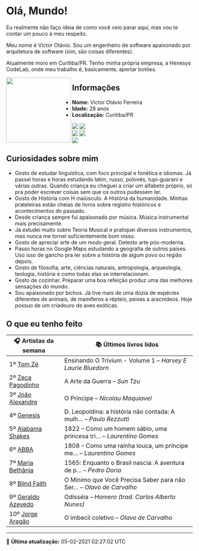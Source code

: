 # Olá, Mundo!

Eu realmente não faço ideia de como você veio parar aqui, mas vou te contar um pouco a meu respeito.

Meu nome é Victor Otávio. Sou um engenheiro de software apaixonado por arquitetura de software (sim, são coisas diferentes).

Atualmente moro em Curitiba/PR. Tenho minha própria empresa, a Henesys CodeLab, onde meu trabalho é, basicamente, apertar botões.

<img align="left" src="https://github.com/vctrtvfrrr/vctrtvfrrr/raw/master/octocat.png" alt="" width="175" />

## Informações

- **Nome:** Victor Otávio Ferreira
- **Idade:** 28 anos
- **Localização:** Curitiba/PR

[![](https://img.shields.io/badge/LinkedIn-victorotavio-blue)](https://www.linkedin.com/in/victorotavio/) [![](https://img.shields.io/badge/Twitter-@vctrtvfrrr-blue)](https://twitter.com/vctrtvfrrr)  
[![](https://img.shields.io/badge/GitHub-vctrtvfrrr-24292e)](https://github.com/vctrtvfrrr) [![](https://img.shields.io/badge/GitLab-vctrtvfrrr-ec5d16)](https://gitlab.com/vctrtvfrrr)  
[![](https://img.shields.io/badge/Email-victor@otavioferreira.com.br-red)](mailto:victor@otavioferreira.com.br)  

## Curiosidades sobre mim

-   Gosto de estudar linguística, com foco principal e fonética e idiomas. Já passei horas e horas estudando latim, russo, polonês, tupi-guarani e várias outras. Quando criança eu cheguei a criar um alfabeto próprio, só pra poder escrever coisas sem que os outros pudessem ler.
-   Gosto de História com H maiúsculo. A História da humanidade. Minhas prateleiras estão cheias de livros sobre registro históricos e acontecimentos do passado.
-   Desde criança sempre fui apaixonado por música. Música instrumental mais precisamente.
-   Já estudei muito sobre Teoria Musical e pratiquei diversos instrumentos, mas nunca me tornei suficientemente bom nisso.
-   Gosto de apreciar arte de um modo geral. Detesto arte pós-moderna.
-   Passo horas no Google Maps estudando a geografia de outros países. Uso isso de gancho pra ler sobre a história de algum povo ou região depois.
-   Gosto de filosofia, arte, ciências naturais, antropologia, arqueologia, teologia, história e como todas elas se interrelacionam.
-   Gosto de cozinhar. Preparar uma boa refeição produz uma das melhores sensações do mundo.
-   Sou apaixonado por bichos. Já tive mais de uma dúzia de espécies diferentes de animais, de mamiferos a répteis, peixes a aracnídeos. Hoje possuo de um criadouro de aves exóticas.


## O que eu tenho feito

|                       🎧 Artistas da semana                        |                      📚 Últimos livros lidos                      |
|--------------------------------------------------------------------|-------------------------------------------------------------------|
| 1º [Tom Zé](https://www.last.fm/music/Tom+Z%C3%A9)                 | Ensinando O Trivium - Volume 1	–	_Harvey E Laurie Bluedorn_         |
| 2º [Zeca Pagodinho](https://www.last.fm/music/Zeca+Pagodinho)      | A Arte da Guerra	–	_Sun Tzu_                                        |
| 3º [João Alexandre](https://www.last.fm/music/Jo%C3%A3o+Alexandre) | O Príncipe	–	_Nicolau Maquiavel_                                    |
| 4º [Genesis](https://www.last.fm/music/Genesis)                    | D. Leopoldina: a história não contada: A mulh…	–	_Paulo Rezzutti_   |
| 5º [Alabama Shakes](https://www.last.fm/music/Alabama+Shakes)      | 1822 – Como um homem sábio, uma princesa tri…	–	_Laurentino Gomes_  |
| 6º [ABBA](https://www.last.fm/music/ABBA)                          | 1808 – Como uma rainha louca, um príncipe me…	–	_Laurentino Gomes_  |
| 7º [Maria Bethânia](https://www.last.fm/music/Maria+Beth%C3%A2nia) | 1565: Enquanto o Brasil nascia: A aventura de p…	–	_Pedro Doria_    |
| 8º [Blind Faith](https://www.last.fm/music/Blind+Faith)            | O Mínimo que Você Precisa Saber para não Ser…	–	_Olavo de Carvalho_ |
| 9º [Geraldo Azevedo](https://www.last.fm/music/Geraldo+Azevedo)    | Odisséia	–	_Homero (trad. Carlos Alberto Nunes)_                    |
| 10º [Jorge Aragão](https://www.last.fm/music/Jorge+Arag%C3%A3o)    | O imbecil coletivo	–	_Olavo de Carvalho_                            |


---

🚀 **Última atualização:** 05-02-2021 02:27:02 UTC